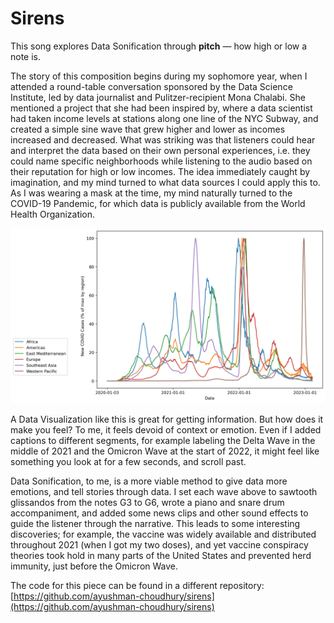 # Sirens

This song explores Data Sonification through **pitch** — how high or low a note is.

The story of this composition begins during my sophomore year, when I attended a round-table conversation sponsored by the Data Science Institute, led by data journalist and Pulitzer-recipient Mona Chalabi. She mentioned a project that she had been inspired by, where a data scientist had taken income levels at stations along one line of the NYC Subway, and created a simple sine wave that grew higher and lower as incomes increased and decreased. What was striking was that listeners could hear and interpret the data based on their own personal experiences, i.e. they could name specific neighborhoods while listening to the audio based on their reputation for high or low incomes. The idea immediately caught by imagination, and my mind turned to what data sources I could apply this to. As I was wearing a mask at the time, my mind naturally turned to the COVID-19 Pandemic, for which data is publicly available from the World Health Organization. 

![6 lines curving up and down, each color-coded to Africa, the Americas, East Mediterranean, Europe, Southeast Asia, and Western Pacific](sirensPlot.jpg)

A Data Visualization like this is great for getting information. But how does it make you feel? To me, it feels devoid of context or emotion. Even if I added captions to different segments, for example labeling the Delta Wave in the middle of 2021 and the Omicron Wave at the start of 2022, it might feel like something you look at for a few seconds, and scroll past. 

Data Sonification, to me, is a more viable method to give data more emotions, and tell stories through data. I set each wave above to sawtooth glissandos from the notes G3 to G6, wrote a piano and snare drum accompaniment, and added some news clips and other sound effects to guide the listener through the narrative. This leads to some interesting discoveries; for example, the vaccine was widely available and distributed throughout 2021 (when I got my two doses), and yet vaccine conspiracy theories took hold in many parts of the United States and prevented herd immunity, just before the Omicron Wave.

The code for this piece can be found in a different repository: 
[https://github.com/ayushman-choudhury/sirens](https://github.com/ayushman-choudhury/sirens)